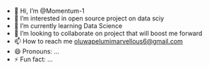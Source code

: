 - 👋 Hi, I’m @Momentum-1
- 👀 I’m interested in open source project on data sciy
- 🌱 I’m currently learning Data Science
- 💞️ I’m looking to collaborate on project that will boost me forward 
- 📫 How to reach me oluwapelumimarvellous6@gmail.com
- 😄 Pronouns: ...
- ⚡ Fun fact: ...

<!---
Momentum-1/Momentum-1 is a ✨ special ✨ repository because its `README.md` (this file) appears on your GitHub profile.
You can click the Preview link to take a look at your changes.
--->
